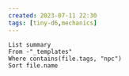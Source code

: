 ```yaml
---
created: 2023-07-11 22:30
tags: [tiny-d6,mechanics]
---
```

```dataview
List summary
From -"_templates"
Where contains(file.tags, "npc")
Sort file.name
```
